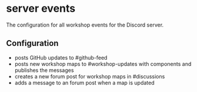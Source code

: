 # server events

The configuration for all workshop events for the Discord server.

## Configuration

- posts GitHub updates to #github-feed
- posts new workshop maps to #workshop-updates with components and publishes the messages
- creates a new forum post for workshop maps in #discussions
- adds a message to an forum post when a map is updated
